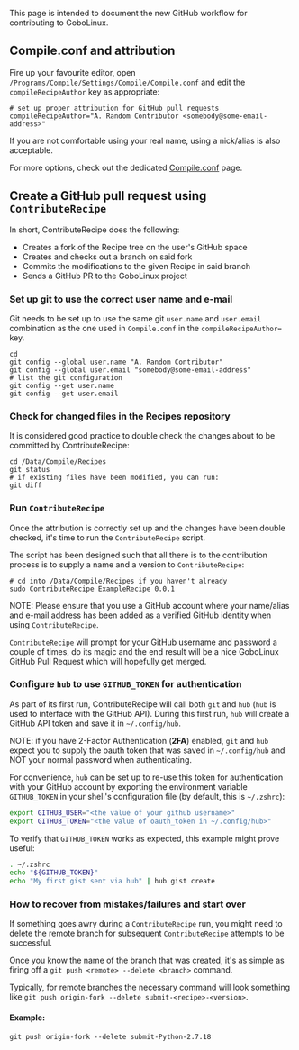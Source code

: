 This page is intended to document the new GitHub workflow for contributing to GoboLinux.

## Compile.conf and attribution

Fire up your favourite editor, open `/Programs/Compile/Settings/Compile/Compile.conf` and edit the `compileRecipeAuthor` key as appropriate:

```
# set up proper attribution for GitHub pull requests
compileRecipeAuthor="A. Random Contributor <somebody@some-email-address>"
```

If you are not comfortable using your real name, using a nick/alias is also acceptable.

For more options, check out the dedicated [Compile.conf](../Compile.conf) page.

## Create a GitHub pull request using `ContributeRecipe`

In short, ContributeRecipe does the following:

* Creates a fork of the Recipe tree on the user's GitHub space
* Creates and checks out a branch on said fork
* Commits the modifications to the given Recipe in said branch
* Sends a GitHub PR to the GoboLinux project

### Set up git to use the correct user name and e-mail

Git needs to be set up to use the same git `user.name` and `user.email` combination as the one used in `Compile.conf` in the `compileRecipeAuthor=` key.

```
cd
git config --global user.name "A. Random Contributor"
git config --global user.email "somebody@some-email-address"
# list the git configuration
git config --get user.name
git config --get user.email
```

### Check for changed files in the Recipes repository

It is considered good practice to double check the changes about to be committed by ContributeRecipe:

```
cd /Data/Compile/Recipes
git status
# if existing files have been modified, you can run:
git diff
```

### Run `ContributeRecipe`

Once the attribution is correctly set up and the changes have been double checked, it's time to run the `ContributeRecipe` script.

The script has been designed such that all there is to the contribution process is to supply a name and a version to `ContributeRecipe`:

```
# cd into /Data/Compile/Recipes if you haven't already
sudo ContributeRecipe ExampleRecipe 0.0.1
```

NOTE: Please ensure that you use a GitHub account where your name/alias and e-mail address has been added as a verified GitHub identity when using `ContributeRecipe`.

`ContributeRecipe` will prompt for your GitHub username and password a couple of times, do its magic and the end result will be a nice GoboLinux GitHub Pull Request which will hopefully get merged.

### Configure `hub` to use `GITHUB_TOKEN` for authentication

As part of its first run, ContributeRecipe will call both `git` and `hub` (`hub` is used to interface with the GitHub API).  During this first run, `hub` will create a GitHub API token and save it in `~/.config/hub`.

NOTE: if you have 2-Factor Authentication (**2FA**) enabled, `git` and `hub` expect you to supply the oauth token that was saved in `~/.config/hub` and NOT your normal password when authenticating.

For convenience, `hub` can be set up to re-use this token for authentication with your GitHub account by exporting the environment variable `GITHUB_TOKEN` in your shell's configuration file (by default, this is `~/.zshrc`):

``` bash
export GITHUB_USER="<the value of your github username>"
export GITHUB_TOKEN="<the value of oauth_token in ~/.config/hub>"
```

To verify that `GITHUB_TOKEN` works as expected, this example might prove useful:

``` bash
. ~/.zshrc
echo "${GITHUB_TOKEN}"
echo "My first gist sent via hub" | hub gist create
```

### How to recover from mistakes/failures and start over

If something goes awry during a `ContributeRecipe` run, you might need to delete the remote branch for subsequent `ContributeRecipe` attempts to be successful.

Once you know the name of the branch that was created, it's as simple as firing off a `git push <remote> --delete <branch>` command.  

Typically, for remote branches the necessary command will look something like `git push origin-fork --delete submit-<recipe>-<version>`.

#### Example:

`git push origin-fork --delete submit-Python-2.7.18`